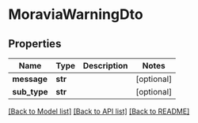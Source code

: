 # MoraviaWarningDto

## Properties
Name | Type | Description | Notes
------------ | ------------- | ------------- | -------------
**message** | **str** |  | [optional] 
**sub_type** | **str** |  | [optional] 

[[Back to Model list]](../README.md#documentation-for-models) [[Back to API list]](../README.md#documentation-for-api-endpoints) [[Back to README]](../README.md)

